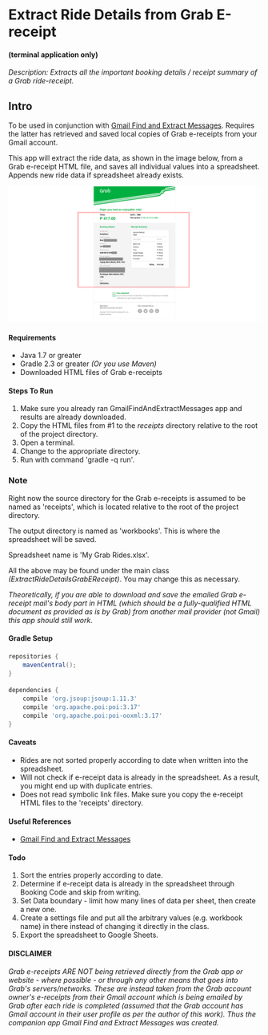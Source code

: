 # Extract Ride Details from Grab E-receipt
#### (terminal application only)

*Description: Extracts all the important booking details / receipt summary of a Grab ride-receipt.*

## Intro

To be used in conjunction with [Gmail Find and Extract Messages](https://github.com/junyamut/GmailFindAndExtractMessages). Requires the latter has retrieved and saved local copies of Grab e-receipts from your Gmail account.

This app will extract the ride data, as shown in the image below, from a Grab e-receipt HTML file, and saves all individual values into a spreadsheet. Appends new ride data if spreadsheet already exists.

![Grab E-receipt](https://github.com/junyamut/ExtractRideDetailsGrabEReceipt/blob/master/samples/grab-e-receipt.png)

#### Requirements
* Java 1.7 or greater
* Gradle 2.3 or greater *(Or you use Maven)*
* Downloaded HTML files of Grab e-receipts

#### Steps To Run
1. Make sure you already ran GmailFindAndExtractMessages app and results are already downloaded.
2. Copy the HTML files from #1 to the *receipts* directory relative to the root of the project directory.
2. Open a terminal. 
3. Change to the appropriate directory.
4. Run with command 'gradle -q run'.

### Note
Right now the source directory for the Grab e-receipts is assumed to be named as 'receipts', which is located relative to the root of the project directory.

The output directory is named as 'workbooks'. This is where the spreadsheet will be saved.

Spreadsheet name is 'My Grab Rides.xlsx'.

All the above may be found under the main class *(ExtractRideDetailsGrabEReceipt)*.  You may change this as necessary.

*Theoretically, if you are able to download and save the emailed Grab e-receipt mail's body part in HTML (which should be a fully-qualified HTML document as provided as is by Grab) from another mail provider (not Gmail) this app should still work.*

#### Gradle Setup
```gradle
repositories {
	mavenCentral();
}

dependencies {
	compile 'org.jsoup:jsoup:1.11.3'
	compile 'org.apache.poi:poi:3.17'
	compile 'org.apache.poi:poi-ooxml:3.17'
}
```
#### Caveats
* Rides are not sorted properly according to date when written into the spreadsheet.
* Will not check if e-receipt data is already in the spreadsheet. As a result, you might end up with duplicate entries.
* Does not read symbolic link files. Make sure you copy the e-receipt HTML files to the 'receipts' directory.

#### Useful References
* [Gmail Find and Extract Messages](https://github.com/junyamut/GmailFindAndExtractMessages)

#### Todo
1. Sort the entries properly according to date. 
2. Determine if e-receipt data is already in the spreadsheet through Booking Code and skip from writing. 
3. Set Data boundary - limit how many lines of data per sheet, then create a new one.
4. Create a settings file and put all the arbitrary values (e.g. workbook name) in there instead of changing it directly in the class.
5. Export the spreadsheet to Google Sheets.

#### DISCLAIMER
*Grab e-receipts ARE NOT being retrieved directly from the Grab app or website - where possible - or through any other means that goes into Grab's servers/networks. These are instead taken from the Grab account owner's e-receipts from their Gmail account which is being emailed by Grab after each ride is completed (assumed that the Grab account has Gmail account in their user profile as per the author of this work). Thus the companion app Gmail Find and Extract Messages was created.*
